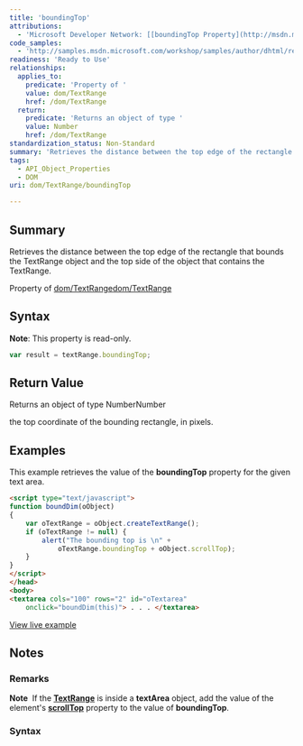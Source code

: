 ```yaml
---
title: 'boundingTop'
attributions:
  - 'Microsoft Developer Network: [[boundingTop Property](http://msdn.microsoft.com/en-us/library/ie/ms533540(v=vs.85).aspx) Article]'
code_samples:
  - 'http://samples.msdn.microsoft.com/workshop/samples/author/dhtml/refs/boundingTop.htm'
readiness: 'Ready to Use'
relationships:
  applies_to:
    predicate: 'Property of '
    value: dom/TextRange
    href: /dom/TextRange
  return:
    predicate: 'Returns an object of type '
    value: Number
    href: /dom/TextRange
standardization_status: Non-Standard
summary: 'Retrieves the distance between the top edge of the rectangle that bounds the TextRange object and the top side of the object that contains the TextRange. '
tags:
  - API_Object_Properties
  - DOM
uri: dom/TextRange/boundingTop

---
```

## Summary

Retrieves the distance between the top edge of the rectangle that bounds the TextRange object and the top side of the object that contains the TextRange.

Property of [dom/TextRange](/dom/TextRange)[dom/TextRange](/dom/TextRange)

## Syntax

**Note**: This property is read-only.

``` js
var result = textRange.boundingTop;
```

## Return Value

Returns an object of type NumberNumber

the top coordinate of the bounding rectangle, in pixels.

## Examples

This example retrieves the value of the **boundingTop** property for the given text area.

``` html
<script type="text/javascript">
function boundDim(oObject)
{
    var oTextRange = oObject.createTextRange();
    if (oTextRange != null) {
        alert("The bounding top is \n" +
            oTextRange.boundingTop + oObject.scrollTop);
    }
}
</script>
</head>
<body>
<textarea cols="100" rows="2" id="oTextarea"
    onclick="boundDim(this)"> . . . </textarea>
```

[View live example](http://samples.msdn.microsoft.com/workshop/samples/author/dhtml/refs/boundingTop.htm)

## Notes

### Remarks

**Note**  If the [**TextRange**](/dom/TextRange) is inside a **textArea** object, add the value of the element's [**scrollTop**](/dom/HTMLElement/scrollTop) property to the value of **boundingTop**.

### Syntax
